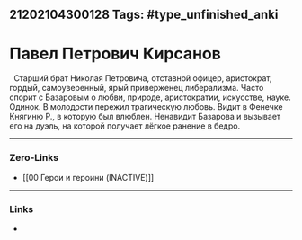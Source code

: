 21202104300128
Tags: #type_unfinished_anki
---
# Павел Петрович Кирсанов

   Старший брат Николая Петровича, отставной офицер, аристократ, гордый, самоуверенный, ярый приверженец либерализма. Часто спорит с Базаровым о любви, природе, аристократии, искусстве, науке. Одинок. В молодости пережил трагическую любовь. Видит в Фенечке Княгиню Р., в которую был влюблен. Ненавидит Базарова и вызывает его на дуэль, на которой получает лёгкое ранение в бедро.

---
### Zero-Links
- [[00 Герои и героини (INACTIVE)]]
---
### Links
-